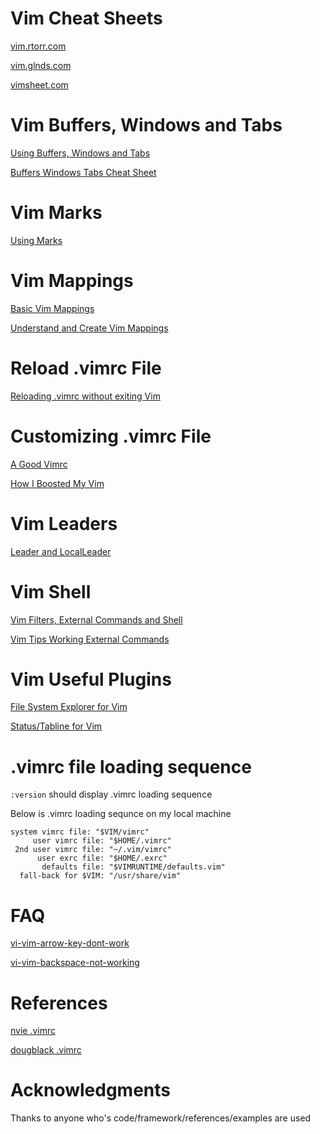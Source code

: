 # Vim Cheat Sheets
[vim.rtorr.com](https://vim.rtorr.com)

[vim.glnds.com](https://gist.github.com/glnds/11027696)

[vimsheet.com](https://vimsheet.com)

# Vim Buffers, Windows and Tabs
[Using Buffers, Windows and Tabs](https://dev.to/iggredible/using-buffers-windows-and-tabs-efficiently-in-vim-56jc)

[Buffers Windows Tabs Cheat Sheet](https://feici02.github.io/2017/05/28/buffers-windows-tabs.html)

# Vim Marks
[Using Marks](https://medium.com/@kyle.coberly/using-marks-in-vim-c878929ee022)

# Vim Mappings
[Basic Vim Mappings](https://dev.to/iggredible/basic-vim-mapping-5ahj)

[Understand and Create Vim Mappings](https://medium.com/vim-drops/understand-vim-mappings-and-create-your-own-shortcuts-f52ee4a6b8ed)

# Reload .vimrc File
[Reloading .vimrc without exiting Vim](https://medium.com/usevim/reloading-your-vimrc-bdbc7e6e9665)

# Customizing .vimrc File
[A Good Vimrc](https://dougblack.io/words/a-good-vimrc.html)

[How I Boosted My Vim](https://nvie.com/posts/how-i-boosted-my-vim/)

# Vim Leaders
[Leader and LocalLeader](https://learnvimscriptthehardway.stevelosh.com/chapters/06.html)

# Vim Shell
[Vim Filters, External Commands and Shell](https://vimways.org/2019/vim-and-the-shell/)

[Vim Tips Working External Commands](https://www.linux.com/training-tutorials/vim-tips-working-external-commands/)

# Vim Useful Plugins
[File System Explorer for Vim](https://github.com/preservim/nerdtree)

[Status/Tabline for Vim](https://github.com/vim-airline/vim-airline)

# .vimrc file loading sequence
`:version` should display .vimrc loading sequence

Below is .vimrc loading sequnce on my local machine
```
system vimrc file: "$VIM/vimrc"
     user vimrc file: "$HOME/.vimrc"
 2nd user vimrc file: "~/.vim/vimrc"
      user exrc file: "$HOME/.exrc"
       defaults file: "$VIMRUNTIME/defaults.vim"
  fall-back for $VIM: "/usr/share/vim"
```
# FAQ
[vi-vim-arrow-key-dont-work](https://www.shellhacks.com/vi-vim-arrow-keys-dont-work-print-letters-in-insert-mode/)

[vi-vim-backspace-not-working](https://www.shellhacks.com/vi-vim-backspace-not-working/)

# References
[nvie .vimrc](https://raw.githubusercontent.com/nvie/vimrc/master/vimrc)

[dougblack .vimrc](https://github.com/dougblack/dotfiles/blob/master/.vimrc)

# Acknowledgments
Thanks to anyone who's code/framework/references/examples are used
